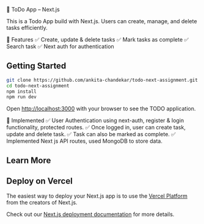 📝 ToDo App – Next.js

This is a Todo App build with Next.js. Users can create, manage, and delete tasks efficiently.

🚀 Features
✅ Create, update & delete tasks
✅ Mark tasks as complete
✅ Search task
✅ Next auth for authentication

## Getting Started

```bash
git clone https://github.com/ankita-chandekar/todo-next-assignment.git
cd todo-next-assignment
npm install
npm run dev
```

Open [http://localhost:3000](http://localhost:3000) with your browser to see the TODO application.

🚀 Implemented
✅ User Authentication using next-auth, register & login functionality, protected routes.
✅ Once logged in, user can create task, update and delete task.
✅ Task can also be marked as complete.
✅ Implemented Next js API routes, used MongoDB to store data.

## Learn More

## Deploy on Vercel

The easiest way to deploy your Next.js app is to use the [Vercel Platform](https://vercel.com/new?utm_medium=default-template&filter=next.js&utm_source=create-next-app&utm_campaign=create-next-app-readme) from the creators of Next.js.

Check out our [Next.js deployment documentation](https://nextjs.org/docs/app/building-your-application/deploying) for more details.
